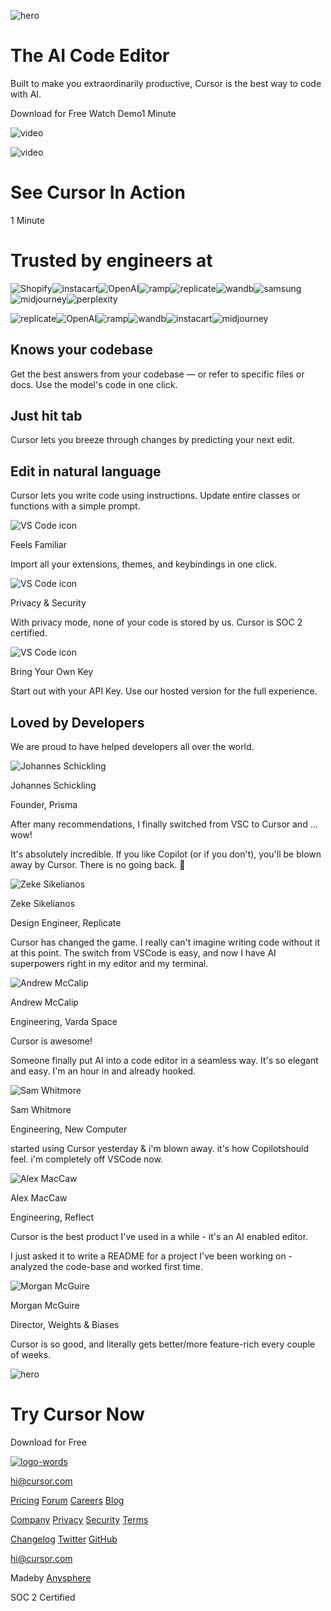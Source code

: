 ![hero](https://www.cursor.com/_next/image?url=%2Fassets%2Fimages%2Fhomepage1.png&w=3840&q=75)

# The AI Code Editor

Built to make you extraordinarily productive, Cursor is the best way to code with AI.

Download for Free
Watch Demo1 Minute

![video](https://www.cursor.com/_next/image?url=%2Fassets%2Fimages%2Fmaincursor4.png&w=3840&q=75)

![video](https://www.cursor.com/_next/image?url=%2Fassets%2Fimages%2Fcenter-blur.png&w=3840&q=75)

# See Cursor In Action

1 Minute

# Trusted by engineers at

![Shopify](https://www.cursor.com/_next/image?url=%2Flanding%2Flogos%2Fshopify2.png&w=256&q=75)![instacart](https://www.cursor.com/_next/image?url=%2Flanding%2Flogos%2Finstacart.png&w=256&q=75)![OpenAI](https://www.cursor.com/_next/image?url=%2Flanding%2Flogos%2Fopenai-white.png&w=256&q=75)![ramp](https://www.cursor.com/_next/image?url=%2Flanding%2Flogos%2Framp-white.png&w=256&q=75)![replicate](https://www.cursor.com/_next/image?url=%2Flanding%2Flogos%2Freplicate.png&w=256&q=75)![wandb](https://www.cursor.com/_next/image?url=%2Flanding%2Flogos%2Fwandb4.png&w=256&q=75)![samsung](https://www.cursor.com/_next/image?url=%2Flanding%2Flogos%2Fsamsung-white.webp&w=384&q=75)![midjourney](https://www.cursor.com/_next/image?url=%2Flanding%2Flogos%2Fmidjourney7.png&w=384&q=75)![perplexity](https://www.cursor.com/_next/image?url=%2Flanding%2Flogos%2Fperplexity.png&w=384&q=75)

![replicate](https://www.cursor.com/_next/image?url=%2Flanding%2Flogos%2Freplicate.png&w=256&q=75)![OpenAI](https://www.cursor.com/_next/image?url=%2Flanding%2Flogos%2Fopenai-white.png&w=256&q=75)![ramp](https://www.cursor.com/_next/image?url=%2Flanding%2Flogos%2Framp-white.png&w=256&q=75)![wandb](https://www.cursor.com/_next/image?url=%2Flanding%2Flogos%2Fwandb4.png&w=256&q=75)![instacart](https://www.cursor.com/_next/image?url=%2Flanding%2Flogos%2Finstacart.png&w=256&q=75)![midjourney](https://www.cursor.com/_next/image?url=%2Flanding%2Flogos%2Fmidjourney7.png&w=384&q=75)

## Knows your codebase

Get the best answers from your codebase — or refer to specific files or docs. Use the model's code in one click.

## Just hit tab

Cursor lets you breeze through changes by predicting your next edit.

## Edit in natural language

Cursor lets you write code using instructions. Update entire classes or functions with a simple prompt.

![VS Code icon](https://www.cursor.com/_next/image?url=%2Fassets%2Fimages%2Ffeatures%2Fcode.png&w=640&q=75)

Feels Familiar

Import all your extensions, themes, and keybindings in one click.

![VS Code icon](https://www.cursor.com/_next/image?url=%2Fassets%2Fimages%2Ffeatures%2Flock.png&w=640&q=75)

Privacy & Security

With privacy mode, none of your code is stored by us. Cursor is SOC 2 certified.

![VS Code icon](https://www.cursor.com/_next/image?url=%2Fassets%2Fimages%2Ffeatures%2Fkey.png&w=640&q=75)

Bring Your Own Key

Start out with your API Key. Use our hosted version for the full experience.

## Loved by Developers

We are proud to have helped developers all over the world.

![Johannes Schickling](https://www.cursor.com/_next/image?url=%2Flanding%2Ftestimonials%2Fjohannes.jpg&w=128&q=75)

Johannes Schickling

Founder, Prisma

After many recommendations, I finally switched from VSC to Cursor and ... wow!

It's absolutely incredible. If you like Copilot (or if you don't), you'll be blown away by Cursor. There is no going back. 🤯

![Zeke Sikelianos](https://www.cursor.com/_next/image?url=%2Flanding%2Ftestimonials%2FZeke2.jpeg&w=128&q=75)

Zeke Sikelianos

Design Engineer, Replicate

Cursor has changed the game. I really can't imagine writing code without it at this point. The switch from VSCode is easy, and now I have AI superpowers right in my editor and my terminal.

![Andrew McCalip](https://www.cursor.com/_next/image?url=%2Flanding%2Ftestimonials%2FAndrew.jpg&w=128&q=75)

Andrew McCalip

Engineering, Varda Space

Cursor is awesome!

Someone finally put AI into a code editor in a seamless way. It's so elegant and easy. I'm an hour in and already hooked.

![Sam Whitmore](https://www.cursor.com/_next/image?url=%2Flanding%2Ftestimonials%2FHumanSam.jpg&w=128&q=75)

Sam Whitmore

Engineering, New Computer

started using Cursor yesterday & i'm blown away. it's how Copilotshould feel. i'm completely off VSCode now.

![Alex MacCaw](https://www.cursor.com/_next/image?url=%2Flanding%2Ftestimonials%2Fmccaw2.jpeg&w=128&q=75)

Alex MacCaw

Engineering, Reflect

Cursor is the best product I've used in a while - it's an AI enabled editor.

I just asked it to write a README for a project I've been working on - analyzed the code-base and worked first time.

![Morgan McGuire](https://www.cursor.com/_next/image?url=%2Fassets%2Fimages%2Fmorgan.jpeg&w=128&q=75)

Morgan McGuire

Director, Weights & Biases

Cursor is so good, and literally gets better/more feature-rich every couple of weeks.

![hero](https://www.cursor.com/_next/image?url=%2Fassets%2Fimages%2Fextra4.png&w=3840&q=75)

# Try Cursor Now

Download for Free

[![logo-words](https://www.cursor.com/assets/images/logo-words.svg)](/)

[hi@cursor.com](mailto:hi@cursor.com)

[Pricing](/pricing) [Forum](https://forum.cursor.com) [Careers](https://anysphere.inc) [Blog](/blog)

[Company](https://anysphere.inc) [Privacy](/privacy) [Security](/security) [Terms](/terms-of-service)

[Changelog](https://changelog.cursor.com) [Twitter](https://twitter.com/cursor_ai) [GitHub](https://github.com/getcursor/cursor)

[hi@cursor.com](mailto:hi@cursor.com)

Madeby [Anysphere](https://anysphere.inc)

SOC 2 Certified